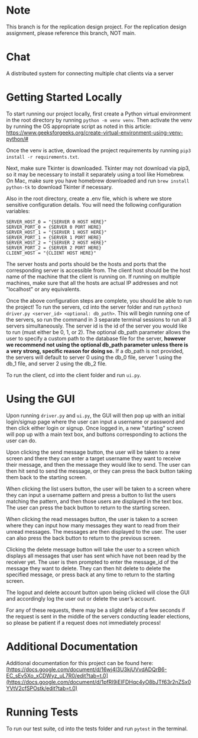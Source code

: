 # Note
This branch is for the replication design project. For the replication design assignment, please reference this branch, NOT main.

# Chat
A distributed system for connecting multiple chat clients via a server

# Getting Started Locally
To start running our project locally, first create a Python virtual environment in the root directory by running ```python -m venv venv```. Then activate the venv by running the OS appropriate script as noted in this article: https://www.geeksforgeeks.org/create-virtual-environment-using-venv-python/#

Once the venv is active, download the project requirements by running ```pip3 install -r requirements.txt```.

Next, make sure Tkinter is downloaded. Tkinter may not download via pip3, so it may be necessary to install it separately using a tool like Homebrew. On Mac, make sure you have homebrew downloaded and run ```brew install python-tk``` to download Tkinter if necessary.

Also in the root directory, create a .env file, which is where we store sensitive configuration details. You will need the following configuration variables:
```
SERVER_HOST_0 = "{SERVER 0 HOST HERE}"
SERVER_PORT_0 = {SERVER 0 PORT HERE}
SERVER_HOST_1 = "{SERVER 1 HOST HERE}"
SERVER_PORT_1 = {SERVER 1 PORT HERE}
SERVER_HOST_2 = "{SERVER 2 HOST HERE}"
SERVER_PORT_2 = {SERVER 2 PORT HERE}
CLIENT_HOST = "{CLIENT HOST HERE}"
```
The server hosts and ports should be the hosts and ports that the corresponding server is accessible from. The client host should be the host name of the machine that the client is running on. If running on multiple machines, make sure that all the hosts are actual IP addresses and not "localhost" or any equivalents.

Once the above configuration steps are complete, you should be able to run the project! 
To run the servers, cd into the server folder and run ```python3 driver.py <server_id> <optional: db_path>```. This will begin running one of the servers, so run the command in 3 separate terminal sessions to run all 3 servers simultaneously. The server id is the id of the server you would like to run (must either be 0, 1, or 2). The optional db_path parameter allows the user to specify a custom path to the database file for the server, <b> however we recommend not using the optional db_path parameter unless there is a very strong, specific reason for doing so.</b> If a db_path is not provided, the servers will default to server 0 using the db_0 file, server 1 using the db_1 file, and server 2 using the db_2 file. 

To run the client, cd into the client folder and run ```ui.py```.

# Using the GUI
Upon running ```driver.py``` and ```ui.py```, the GUI will then pop up with an initial login/signup page where the user can input a username or password and then click either login or signup. Once logged in, a new "starting" screen will pop up with a main text box, and buttons corresponding to actions the user can do. 

Upon clicking the send message button, the user will be taken to a new screen and there they can enter a target username they want to receive their message, and then the message they would like to send. The user can then hit send to send the message, or they can press the back button taking them back to the starting screen.

When clicking the list users button, the user will be taken to a screen where they can input a username pattern and press a button to list the users matching the pattern, and then those users are displayed in the text box. The user can press the back button to return to the starting screen. 

When clicking the read messages button, the user is taken to a screen where they can input how many messages they want to read from their unread messages. The messages are then displayed to the user. The user can also press the back button to return to the previous screen.

Clicking the delete message button will take the user to a screen which displays all messages that user has sent which have not been read by the receiver yet. The user is then prompted to enter the message_id of the message they want to delete. They can then hit delete to delete the specified message, or press back at any time to return to the starting screen. 

The logout and delete account button upon being clicked will close the GUI and accordingly log the user out or delete the user’s account. 

For any of these requests, there may be a slight delay of a few seconds if the request is sent in the middle of the servers conducting leader elections, so please be patient if a request does not immediately process!

# Additional Documentation
Additional documentation for this project can be found here: [https://docs.google.com/document/d/16wj4I3U3kjUVvdADQrB6-EC_sEv5Xo_xCDWyz_uL7R0/edit?tab=t.0](https://docs.google.com/document/d/1pfRI9iEIFDHqc4yO8bJTf63r2nZSx0YVtV2cfSPOstk/edit?tab=t.0)

# Running Tests
To run our test suite, cd into the tests folder and run ```pytest``` in the terminal.

